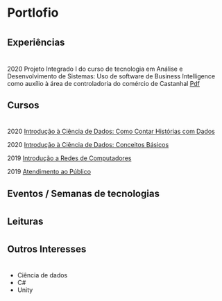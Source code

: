 # Portlofio
# 


## Experiências
#
2020 Projeto Integrado I do curso de tecnologia em Análise e Desenvolvimento de Sistemas: Uso de software de Business Intelligence como auxílio à área de
controladoria do comércio de Castanhal [Pdf](./Projetos_Faculdade_Tads/Projeto_Integrado_I_Tads.pdf)

## Cursos
#
2020 [Introdução à Ciência de Dados: Como Contar Histórias com Dados](./Certificados/Introducao_a_Ciencia_de_Dados_Como_Contar_Historias_com_Dados.pdf)

2020 [Introdução à Ciência de Dados: Conceitos Básicos](./Certificados/Introdução_a_ciencia_de_dados_conceitos_basico.pdf)

2019 [Introdução a Redes de Computadores](./Certificados/Introdução_a_Redes_de_Computadores.pdf)

2019 [Atendimento ao Público](./Certificados/Atendimento_ao_Público.pdf)

## Eventos / Semanas de tecnologias
#
## Leituras
#
## Outros Interesses
#
* Ciência de dados
* C#
* Unity
